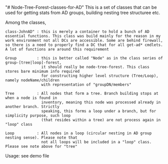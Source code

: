 "# Node-Tree-Forest-classes-for-AD" 
This is  a set of classes that can be used for getting stats from AD groups, building nesting tree structuree etc.

Among the classes, 

    class-JohnAD" : this is merely a container to hold a bunch of AD essential functions. This class was build mainly for the reason in my work environment not all DCs are accessible. Some are behind firewall, so there is a need to properly find a DC that for all get-ad* cmdlets. A lot of functions are around this requirement

    Group         : this is better called "Node" as in the class series of group-[tree|loop]-forest, 
                    it should really be node-tree-forest. This class stores bare minimum info required
                    for constructing higher level structure (Tree/Loop), namely nodeName/children
                    with representation of "groupDN/members"

    Tree          : All nodes that form a tree. Branch building stops at when a node is found in
                    inventory, meaning this node was processed already in another branch. Strictly
                    speaking, this forms a loop under a branch, but for simplicity purpose, such loop
                    (that resides within a tree) are not process again in "loop" class

    Loop          : All nodes in a loop (circular nesting in AD group nesting sense). Please note that 
                    not all loops will be included in a "loop" class. Please see note above for "tree" 
                   
                   
Usage: see demo file                   
